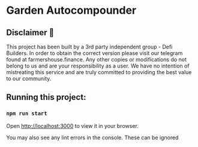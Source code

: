 # Garden Autocompounder

## Disclaimer 🛑

This project has been built by a 3rd party independent group - Defi Builders. In order to obtain the correct version please visit our telegram found at farmershouse.finance. Any other copies or modifications do not belong to us and are your responsibility as a user.
We have no intention of mistreating this service and are truly committed to providing the best value to our community.

## Running this project:

### `npm run start`

Open [http://localhost:3000](http://localhost:3000) to view it in your browser.


You may also see any lint errors in the console. These can be ignored
